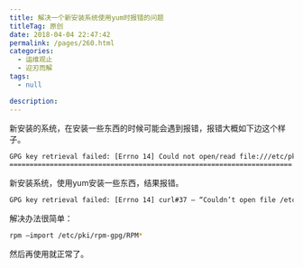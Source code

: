 ```yaml
---
title: 解决一个新安装系统使用yum时报错的问题
titleTag: 原创
date: 2018-04-04 22:47:42
permalink: /pages/260.html
categories: 
  - 运维观止
  - 迎刃而解
tags: 
  - null

description: 
---
```


新安装的系统，在安装一些东西的时候可能会遇到报错，报错大概如下边这个样子。

```sh
GPG key retrieval failed: [Errno 14] Could not open/read file:///etc/pki/rpm-gpg/RPM-GPG-KEY-EPEL
======================================================================
```

新安装系统，使用yum安装一些东西，结果报错。

```sh
GPG key retrieval failed: [Errno 14] curl#37 – “Couldn’t open file /etc/pki/rpm-gpg/RPM-GPG-KEY-Cent
```

解决办法很简单：

```sh
rpm –import /etc/pki/rpm-gpg/RPM*
```

然后再使用就正常了。
